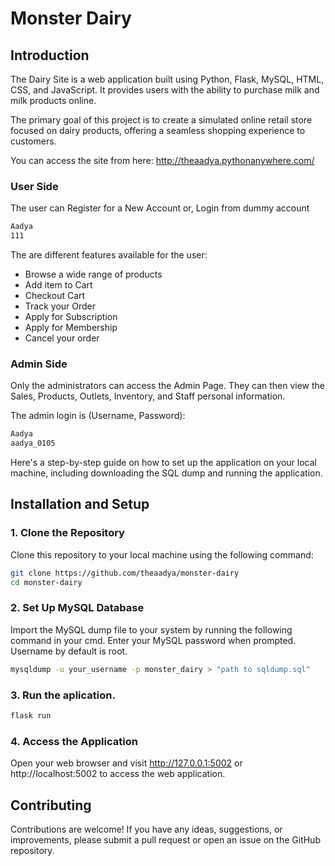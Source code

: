 # Monster Dairy 

## Introduction
The Dairy Site is a web application built using Python, Flask, MySQL, HTML, CSS, and JavaScript. It provides users with the ability to purchase milk and milk products online. 

The primary goal of this project is to create a simulated online retail store focused on dairy products, offering a seamless shopping experience to customers.

You can access the site from here: http://theaadya.pythonanywhere.com/

### User Side

The user can Register for a New Account or,
Login from dummy account 
```bash
Aadya
111
```

The are different features available for the user:
- Browse a wide range of products
- Add item to Cart
- Checkout Cart
- Track your Order
- Apply for Subscription
- Apply for Membership
- Cancel your order

### Admin Side

Only the administrators can access the Admin Page. They can then view the Sales, Products, Outlets, Inventory, and Staff personal information.

The admin login is (Username, Password):
```bash
Aadya
aadya_0105
```

Here's a step-by-step guide on how to set up the application on your local machine, including downloading the SQL dump and running the application.

## Installation and Setup

### 1. Clone the Repository

Clone this repository to your local machine using the following command:

```bash
git clone https://github.com/theaadya/monster-dairy
cd monster-dairy
```

### 2. Set Up MySQL Database

Import the MySQL dump file to your system by running the following command in your cmd. 
Enter your MySQL password when prompted. 
Username by default is root. 

```bash
mysqldump -u your_username -p monster_dairy > "path to sqldump.sql"
```

### 3. Run the aplication.

```bash
flask run
```

### 4. Access the Application

Open your web browser and visit http://127.0.0.1:5002 or http://localhost:5002 to access the web application.

## Contributing

Contributions are welcome! If you have any ideas, suggestions, or improvements, please submit a pull request or open an issue on the GitHub repository.
